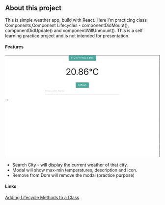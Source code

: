 ## About this project

This is simple weather app, build with React. Here I'm practicing class Components,Component Lifecycles - componentDidMount(), componentDidUpdate() and componentWillUnmount().
This is a self learning practice project and is not intended for presentation.

#### Features

![Preview](public/image1.gif)

- Search City - will display the current weather of that city.
- Modal will show max-min temperatures, description and icon.
- Remove from Dom will remove the modal (practice purpose)

#### Links

[Adding Lifecycle Methods to a Class](https://reactjs.org/docs/state-and-lifecycle.html#adding-lifecycle-methods-to-a-class)
